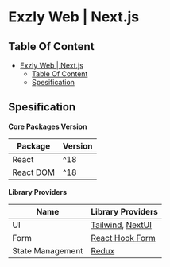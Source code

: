 # Exzly Web | Next.js

## Table Of Content

- [Exzly Web | Next.js](#exzly-web--nextjs)
  - [Table Of Content](#table-of-content)
  - [Spesification](#spesification)

## Spesification

**Core Packages Version**

| Package   | Version |
| --------- | ------- |
| React     | ^18     |
| React DOM | ^18     |

**Library Providers**

| Name             | Library Providers                                                 |
| ---------------- | ----------------------------------------------------------------- |
| UI               | [Tailwind](https://tailwindcss.com), [NextUI](https://nextui.org) |
| Form             | [React Hook Form](https://react-hook-form.com)                    |
| State Management | [Redux](https://redux.js.org)                                     |
